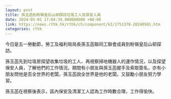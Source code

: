 ```yaml
---
layout: post
title: 孫玉菡到粉嶺皇后山邨探訪垃圾工人及保安人員
date: 2024-05-01 17:04:34.000000000 +08:00
link: https://news.rthk.hk/rthk/ch/component/k2/1751378-20240501.htm
categories: rthk
---
```


今日是五一勞動節，勞工及福利局局長孫玉菡聯同工聯會成員到粉嶺皇后山邨探訪。

孫玉菡先到垃圾房探望收集垃圾的工人、再視察掃地機器人的運作情況，以及探望保安人員，了解他們的工作情況。期間有小朋友與孫玉菡握手及索取簽名，亦有小朋友問他是否全世界的老闆，孫玉菡說全世界是他的老闆，又鼓勵小朋友努力學習。

孫玉菡在視察後表示，區內保安及清潔工人認為工作時數合理，工作得愉快。
